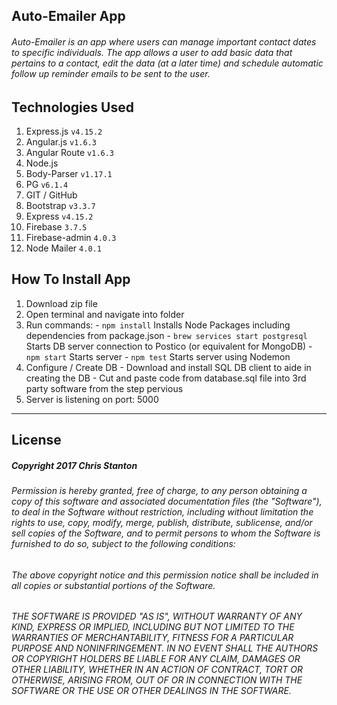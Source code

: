 ## Auto-Emailer App

###### Auto-Emailer is an app where users can manage important contact dates to specific individuals.  The app allows a user to add basic data that pertains to a contact, edit the data (at a later time) and schedule automatic follow up reminder emails to be sent to the user.



## Technologies Used
  1. Express.js ``` v4.15.2 ```
  2. Angular.js ``` v1.6.3 ```
  3. Angular Route ``` v1.6.3 ```
  4. Node.js
  5. Body-Parser ``` v1.17.1 ```
  6. PG ``` v6.1.4 ```
  7. GIT / GitHub
  8. Bootstrap ``` v3.3.7 ```
  9. Express ``` v4.15.2 ```
  10. Firebase `` 3.7.5 ``
  11. Firebase-admin `` 4.0.3 ``
  12. Node Mailer `` 4.0.1 ``



## How To Install App
  1. Download zip file
  2. Open terminal and navigate into folder
  3. Run commands:
    - ``` npm install ``` Installs Node Packages including dependencies from package.json
    - ``` brew services start postgresql ``` Starts DB server connection to Postico (or equivalent for MongoDB)
    - ``` npm start ``` Starts server
    - ``` npm test ``` Starts server using Nodemon
  4. Configure / Create DB
    - Download and install SQL DB client to aide in creating the DB
    - Cut and paste code from database.sql file into 3rd party software from the step pervious
  5. Server is listening on port: 5000

---

## License
##### Copyright 2017 Chris Stanton

###### Permission is hereby granted, free of charge, to any person obtaining a copy of this software and associated documentation files (the "Software"), to deal in the Software without restriction, including without limitation the rights to use, copy, modify, merge, publish, distribute, sublicense, and/or sell copies of the Software, and to permit persons to whom the Software is furnished to do so, subject to the following conditions:

###### The above copyright notice and this permission notice shall be included in all copies or substantial portions of the Software.

###### THE SOFTWARE IS PROVIDED "AS IS", WITHOUT WARRANTY OF ANY KIND, EXPRESS OR IMPLIED, INCLUDING BUT NOT LIMITED TO THE WARRANTIES OF MERCHANTABILITY, FITNESS FOR A PARTICULAR PURPOSE AND NONINFRINGEMENT. IN NO EVENT SHALL THE AUTHORS OR COPYRIGHT HOLDERS BE LIABLE FOR ANY CLAIM, DAMAGES OR OTHER LIABILITY, WHETHER IN AN ACTION OF CONTRACT, TORT OR OTHERWISE, ARISING FROM, OUT OF OR IN CONNECTION WITH THE SOFTWARE OR THE USE OR OTHER DEALINGS IN THE SOFTWARE.
